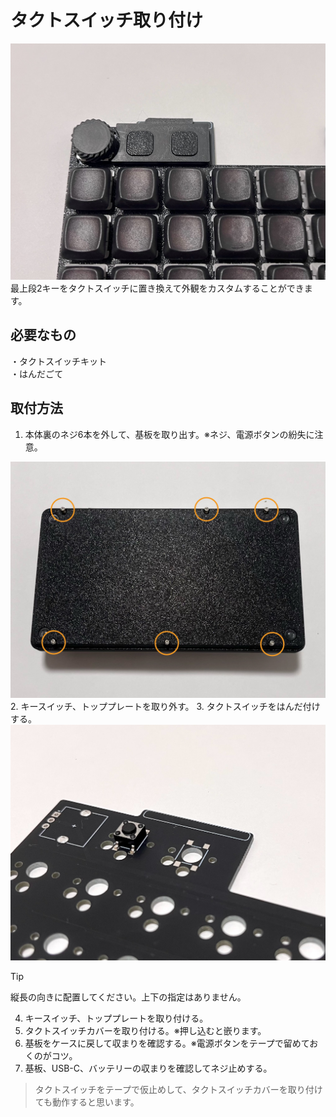 # タクトスイッチ取り付け
<img src="img/tact_main.jpg">
最上段2キーをタクトスイッチに置き換えて外観をカスタムすることができます。

## 必要なもの
・タクトスイッチキット  
・はんだごて

## 取付方法
1. 本体裏のネジ6本を外して、基板を取り出す。※ネジ、電源ボタンの紛失に注意。  
<img src="img/backside.jpg">
2. キースイッチ、トッププレートを取り外す。  
3. タクトスイッチをはんだ付けする。  
<img src="img/tact_setup.jpg">

> [!TIP]
> 縦長の向きに配置してください。上下の指定はありません。  

4. キースイッチ、トッププレートを取り付ける。
5. タクトスイッチカバーを取り付ける。※押し込むと嵌ります。  
6. 基板をケースに戻して収まりを確認する。※電源ボタンをテープで留めておくのがコツ。  
7. 基板、USB-C、バッテリーの収まりを確認してネジ止めする。  

> タクトスイッチをテープで仮止めして、タクトスイッチカバーを取り付けても動作すると思います。